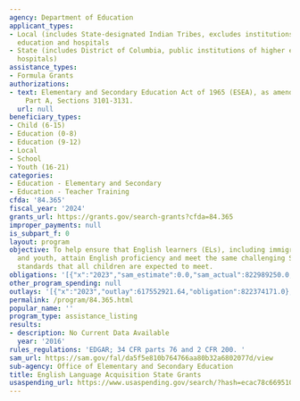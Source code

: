 ```yaml
---
agency: Department of Education
applicant_types:
- Local (includes State-designated Indian Tribes, excludes institutions of higher
  education and hospitals
- State (includes District of Columbia, public institutions of higher education and
  hospitals)
assistance_types:
- Formula Grants
authorizations:
- text: Elementary and Secondary Education Act of 1965 (ESEA), as amended, Title III,
    Part A, Sections 3101-3131.
  url: null
beneficiary_types:
- Child (6-15)
- Education (0-8)
- Education (9-12)
- Local
- School
- Youth (16-21)
categories:
- Education - Elementary and Secondary
- Education - Teacher Training
cfda: '84.365'
fiscal_year: '2024'
grants_url: https://grants.gov/search-grants?cfda=84.365
improper_payments: null
is_subpart_f: 0
layout: program
objective: To help ensure that English learners (ELs), including immigrant children
  and youth, attain English proficiency and meet the same challenging State academic
  standards that all children are expected to meet.
obligations: '[{"x":"2023","sam_estimate":0.0,"sam_actual":822989250.0,"usa_spending_actual":876189358.35},{"x":"2024","sam_estimate":0.0,"sam_actual":822989250.0,"usa_spending_actual":873546450.96},{"x":"2025","sam_estimate":0.0,"sam_actual":855476000.0,"usa_spending_actual":-1796149.51}]'
other_program_spending: null
outlays: '[{"x":"2023","outlay":617552921.64,"obligation":822374171.0},{"x":"2024","outlay":261424655.85,"obligation":829009079.89},{"x":"2025","outlay":381000.0,"obligation":870443.42}]'
permalink: /program/84.365.html
popular_name: ''
program_type: assistance_listing
results:
- description: No Current Data Available
  year: '2016'
rules_regulations: 'EDGAR; 34 CFR parts 76 and 2 CFR 200. '
sam_url: https://sam.gov/fal/da5f5e810b764766aa80b32a6802077d/view
sub-agency: Office of Elementary and Secondary Education
title: English Language Acquisition State Grants
usaspending_url: https://www.usaspending.gov/search/?hash=ecac78c669510f3f6f4e8f42d252d665
---
```

